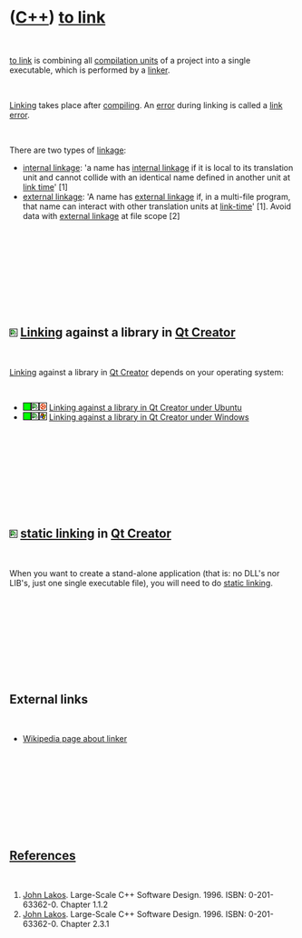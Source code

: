 
 

 

 

 

 

([C++](Cpp.md)) [to link](CppLink.md)
=======================================

 

[to link](CppLink.md) is combining all [compilation units](CppUnit.md)
of a project into a single executable, which is performed by a
[linker](CppLinker.md).

 

[Linking](CppLink.md) takes place after [compiling](CppCompile.md). An
[error](CppError.md) during linking is called a [link
error](CppLinkError.md).

 

There are two types of [linkage](CppLink.md):

-   [internal linkage](CppInternalLinkage.md): 'a name has [internal
    linkage](CppInternalLinkage.md) if it is local to its translation
    unit and cannot collide with an identical name defined in another
    unit at [link time](CppLinkTime.md)' \[1\]
-   [external linkage](CppExternalLinkage.md): 'A name has [external
    linkage](CppExternalLinkage.md) if, in a multi-file program, that
    name can interact with other translation units at
    [link-time](CppLinkTime.md)' \[1\]. Avoid data with [external
    linkage](CppExternalLinkage.md) at file scope \[2\]

 

 

 

 

 

![Qt Creator](PicQtCreator.png) [Linking](CppLinker.md) against a library in [Qt Creator](CppQtCreator.md)
------------------------------------------------------------------------------------------------------------

 

[Linking](CppLink.md) against a library in [Qt
Creator](CppQtCreator.md) depends on your operating system:

 

-   ![OKAY](PicGreen.png)![Qt
    Creator](PicQtCreator.png)![Ubuntu](PicUbuntu.png) [Linking against
    a library in Qt Creator under Ubuntu](CppQtCreatorLinkingUbuntu.md)
-   ![OKAY](PicGreen.png)![Qt
    Creator](PicQtCreator.png)![Windows](PicWindows.png) [Linking
    against a library in Qt Creator under
    Windows](CppQtCreatorLinkingWindows.md)

 

 

 

 

 

![Qt Creator](PicQtCreator.png) [static linking](CppQtCreatorLinkStatic.md) in [Qt Creator](CppQtCreator.md)
--------------------------------------------------------------------------------------------------------------

 

When you want to create a stand-alone application (that is: no DLL's nor
LIB's, just one single executable file), you will need to do [static
linking](CppQtCreatorLinkStatic.md).

 

 

 

 

 

External links
--------------

 

-   [Wikipedia page about
    linker](http://en.wikipedia.org/wiki/Linker_%28computing%29)

 

 

 

 

 

[References](CppReferences.md)
-------------------------------

 

1.  [John Lakos](CppJohnLakos.md). Large-Scale C++ Software Design.
    1996. ISBN: 0-201-63362-0. Chapter 1.1.2
2.  [John Lakos](CppJohnLakos.md). Large-Scale C++ Software Design.
    1996. ISBN: 0-201-63362-0. Chapter 2.3.1

 

 

 

 

 

 

